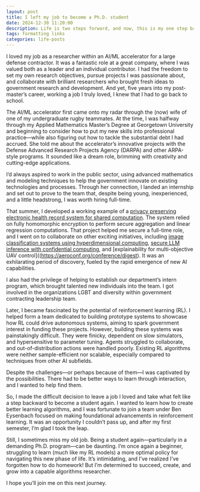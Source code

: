 ```yaml
---
layout: post
title: I left my job to become a Ph.D. student
date: 2024-12-30 11:20:00
description: Life is two steps forward, and now, this is my one step back
tags: formatting links
categories: life-posts
---
```


I loved my job as a researcher within an AI/ML accelerator for a large defense contractor. It was a fantastic role at a great company, where I was valued both as a leader and an individual contributor. I had the freedom to set my own research objectives, pursue projects I was passionate about, and collaborate with brilliant researchers who brought fresh ideas to government research and development. And yet, five years into my post-master’s career, working a job I truly loved, I knew that I had to go back to school.

The AI/ML accelerator first came onto my radar through the (now) wife of one of my undergraduate rugby teammates. At the time, I was halfway through my Applied Mathematics Master’s Degree at Georgetown University and beginning to consider how to put my new skills into professional practice—while also figuring out how to tackle the substantial debt I had accrued. She told me about the accelerator’s innovative projects with the Defense Advanced Research Projects Agency (DARPA) and other ARPA-style programs. It sounded like a dream role, brimming with creativity and cutting-edge applications.

I’d always aspired to work in the public sector, using advanced mathematics and modeling techniques to help the government innovate on existing technologies and processes. Through her connection, I landed an internship and set out to prove to the team that, despite being young, inexperienced, and a little headstrong, I was worth hiring full-time.

That summer, I developed a working example of a [privacy preserving electronic health record system for shared computation](https://link.springer.com/epdf/10.1007/s10916-022-01865-5?sharing_token=I_w2TRt09iRRKA1ay2pgW_e4RwlQNchNByi7wbcMAY6xYjgWv_6vtCj_3-jk3vNmKHcbemTO7rNY44CHEt-S0U2qKvsEocdT2DGML4FovHEwQ21Bo3FzvOHZNHVSekFVxdsMpOtrqKXK1g1_A92Vcm6B5XN8pk2Z02RA0INhRys%3D). The system relied on fully homomorphic encryption to perform secure aggregation and linear regression computations. That project helped me secure a full-time role, and I went on to collaborate on other exciting initiatives, including [image classification systems using hyperdimensional computing](https://ieeexplore.ieee.org/document/10024980), [secure LLM inference with confidential computing](https://aws.amazon.com/blogs/machine-learning/large-language-model-inference-over-confidential-data-using-aws-nitro-enclaves/), and [explainability for multi-objective UAV control]((https://aeroconf.org/conference/digest). It was an exhilarating period of discovery, fueled by the rapid emergence of new AI capabilities.

I also had the privilege of helping to establish our department’s intern program, which brought talented new individuals into the team. I got involved in the organizations LGBT and diversity within government contracting leadership team.

Later, I became fascinated by the potential of reinforcement learning (RL). I helped form a team dedicated to building prototype systems to showcase how RL could drive autonomous systems, aiming to spark government interest in funding these projects. However, building these systems was painstakingly difficult. They were finicky, dependent on slow simulators, and hypersensitive to parameter tuning. Agents struggled to collaborate, and out-of-distribution actions were handled poorly. Existing RL algorithms were neither sample-efficient nor scalable, especially compared to techniques from other AI subfields.

Despite the challenges—or perhaps because of them—I was captivated by the possibilities. There had to be better ways to learn through interaction, and I wanted to help find them.

So, I made the difficult decision to leave a job I loved and take what felt like a step backward to become a student again. I wanted to learn how to create better learning algorithms, and I was fortunate to join a team under Ben Eysenbach focused on making foundational advancements in reinforcement learning. It was an opportunity I couldn’t pass up, and after my first semester, I’m glad I took the leap.

Still, I sometimes miss my old job. Being a student again—particularly in a demanding Ph.D. program—can be daunting. I’m once again a beginner, struggling to learn (much like my RL models) a more optimal policy for navigating this new phase of life. It’s intimidating, and I’ve realized I’ve forgotten how to do homework! But I’m determined to succeed, create, and grow into a capable algorithms researcher.

I hope you’ll join me on this next journey.